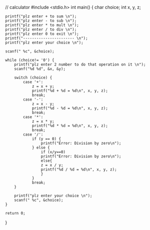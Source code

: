 // calculator
#include <stdio.h>
int main() {
    char choice;
    int x, y, z;

    printf("plz enter + to sum \n");
    printf("plz enter - to sub \n");
    printf("plz enter * to mult \n");
    printf("plz enter / to div \n");
    printf("plz enter 0 to exit \n");
    printf("----------------------- \n");
    printf("plz enter your choice \n");

    scanf(" %c", &choice);

    while (choice!= '0') {
        printf("plz enter 2 number to do that operation on it \n");
        scanf("%d %d", &x, &y);

        switch (choice) {
            case '+':
                z = x + y;
                printf("%d + %d = %d\n", x, y, z);
                break;
            case '-':
                z = x - y;
                printf("%d - %d = %d\n", x, y, z);
                break;
            case '*':
                z = x * y;
                printf("%d * %d = %d\n", x, y, z);
                break;
            case '/':
                if (y == 0) {
                    printf("Error: Division by zero\n");
                } else {
                    if (x/y==0)
                    printf("Error: Division by zero\n");
                    else{
                    z = x / y;
                    printf("%d / %d = %d\n", x, y, z);
                    }
                }
                break;
        }

        printf("plz enter your choice \n");
        scanf(" %c", &choice);
    }

    return 0;
}
